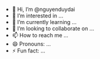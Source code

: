 - 👋 Hi, I’m @nguyenduydai
- 👀 I’m interested in ...
- 🌱 I’m currently learning ...
- 💞️ I’m looking to collaborate on ...
- 📫 How to reach me ...
- 😄 Pronouns: ...
- ⚡ Fun fact: ...

<!---
nguyenduydai/nguyenduydai is a ✨ special ✨ repository because its `README.md` (this file) appears on your GitHub profile.
You can click the Preview link to take a look at your changes.
--->

